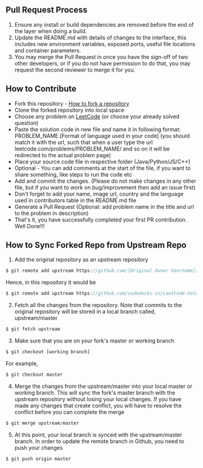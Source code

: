 ## Pull Request Process

1. Ensure any install or build dependencies are removed before the end of the layer when doing a 
   build.
2. Update the README.md with details of changes to the interface, this includes new environment 
   variables, exposed ports, useful file locations and container parameters.
3. You may merge the Pull Request in once you have the sign-off of two other developers, or if you 
   do not have permission to do that, you may request the second reviewer to merge it for you.
   
## How to Contribute

- Fork this repository - [How to fork a repository](https://services.github.com/on-demand/intro-to-github/create-pull-request)
- Clone the forked repository into local space
- Choose any problem on [LeetCode](https://www.leetcode.com/) (or choose your already solved question)
- Paste the solution code in new file and name it in following format:
PROBLEM_NAME.[Format of language used in your code]
(you should match it with the url, such that when a user type the url 
leetcode.com/problems/PROBLEM_NAME/
and so on
it will be redirected to the actual problem page)
- Place your source code file in respective folder (Java/Python/JS/C++)
- Optional - You can add comments at the start of the file, if you want to share something, like steps to run the code etc
- Add and commit the changes. (Please do not make changes in any other file, but if you want to work on bug/improvement then add an issue first)
- Don't forget to add your name, image url, country and the language used in contributors table in the README.md file
- Generate a Pull Request (Optional: add problem name in the title and url to the problem in description)
- That's it, you have successfully completed your first PR contribution. Well Done!!!


## How to Sync Forked Repo from Upstream Repo

1. Add the original repository as an upstream repository

```javascript
$ git remote add upstream https://github.com/[Original Owner Username]/[Original Repository].git
```
Hence, in this repository it would be

```javascript
$ git remote add upstream https://github.com/codedecks-in/LeetCode-Solutions.git/
```

2. Fetch all the changes from the repository. Note that commits to the original repository will be stored in a local branch called, upstream/master

```javascript
$ git fetch upstream
```

3. Make sure that you are on your fork's master or working branch

```javascript
$ git checkout [working branch]
```

For example,
```javascript
$ git checkout master
```

4. Merge the changes from the upstream/master into  your local master or working branch. This will sync the fork's master branch with the upstream repository without losing your local changes. If you have made any changes that create conflict, you will have to resolve the conflict before you can complete the merge

```javascript
$ git merge upstream/master
```

5. At this point, your local branch is synced with the upstream/master branch. In order to update the remote branch in Github, you need to push your changes
```javascript
$ git push origin master
```
